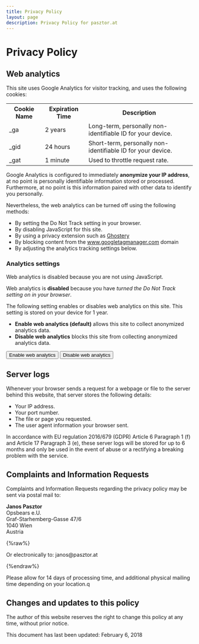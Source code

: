 ```yaml
---
title: Privacy Policy
layout: page
description: Privacy Policy for pasztor.at
---
```


# Privacy Policy

## Web analytics

This site uses Google Analytics for visitor tracking, and uses the following cookies:
 
<div class="content__table">
<table>
    <tr><th>Cookie Name</th><th>Expiration Time</th><th>Description</th></tr>
    <tr><td>_ga</td><td>2 years</td><td>Long-term, personally non-identifiable ID for your device.</td></tr>
    <tr><td>_gid</td><td>24 hours</td><td>Short-term, personally non-identifiable ID for your device.</td></tr>
    <tr><td>_gat</td><td>1 minute</td><td>Used to throttle request rate.</td></tr>
</table>
</div>

Google Analytics is configured to immediately <strong>anonymize your IP address</strong>, at no point is personally
identifiable information stored or processed. Furthermore, at no point is this information paired with other data to
identify you personally. 

Nevertheless, the web analytics can be turned off using the following methods:

- By setting the Do Not Track setting in your browser.
- By disabling JavaScript for this site.
- By using a privacy extension such as [Ghostery](https://www.ghostery.com/)
- By blocking content from the www.googletagmanager.com domain
- By adjusting the analytics tracking settings below.

### Analytics settings

<div class="cookieconsent">
    <div class="cookieconsent__settings cookieconsent__settings--nojs">
        <p>Web analytics is disabled because you are not using JavaScript.</p>
    </div>
    <div class="cookieconsent__settings cookieconsent__settings--dnt">
        <p>Web analytics is <strong>disabled</strong> because you have <em>turned the Do Not Track setting on in your browser</em>.</p>
    </div>
    <div class="cookieconsent__settings cookieconsent__settings--normal">
        <p>The following setting enables or disables web analytics on this site. This setting is stored on your device for 1 year.</p>
        <ul>
            <li><strong>Enable web analytics (default)</strong> allows this site to collect anonymized analytics data.</li>
            <li><strong>Disable web analytics</strong> blocks this site from collecting anonymized analytics data.</li>
        </ul>
        <p>
            <button class="cookieconsent__enable">Enable web analytics</button>
            <button class="cookieconsent__disable">Disable web analytics</button>
        </p>
    </div>
</div>

## Server logs

Whenever your browser sends a request for a webpage or file to the server behind this website, that server stores
the following details:

- Your IP address.
- Your port number.
- The file or page you requested.
- The user agent information your browser sent.

In accordance with EU regulation 2016/679 (GDPR) Article 6 Paragraph 1 (f) and Article 17 Paragraph 3 (e), these server
logs will be stored for up to 6 months and only be used in the event of abuse or a rectifying a breaking problem with
the service. 

## Complaints and Information Requests

Complaints and Information Requests regarding the privacy policy may be sent via postal mail to:

**Janos Pasztor**<br />
Opsbears e.U.<br />
Graf-Starhemberg-Gasse 47/6<br />
1040 Wien<br />
Austria

{%raw%}
<p>Or electronically to: &#106;&#097;&#110;&#111;&#115;&#064;&#112;&#097;&#115;&#122;&#116;&#111;&#114;&#046;&#097;&#116;</p>
{%endraw%}

Please allow for 14 days of processing time, and additional physical mailing time depending on your location.q

## Changes and updates to this policy

The author of this website reserves the right to change this policy at any time, without prior notice.

This document has last been updated: February 6, 2018
